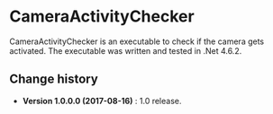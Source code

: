 CameraActivityChecker
====================================

CameraActivityChecker is an executable to check if the camera gets activated.
The executable was written and tested in .Net 4.6.2.

Change history
--------------

* **Version 1.0.0.0 (2017-08-16)** : 1.0 release.